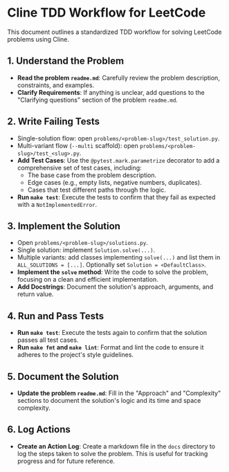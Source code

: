 # Cline TDD Workflow for LeetCode

This document outlines a standardized TDD workflow for solving LeetCode problems using Cline.

## 1. Understand the Problem

- **Read the problem `readme.md`**: Carefully review the problem description, constraints, and examples.
- **Clarify Requirements**: If anything is unclear, add questions to the "Clarifying questions" section of the problem `readme.md`.

## 2. Write Failing Tests

- Single-solution flow: open `problems/<problem-slug>/test_solution.py`.
- Multi-variant flow (`--multi` scaffold): open `problems/<problem-slug>/test_<slug>.py`.
- **Add Test Cases**: Use the `@pytest.mark.parametrize` decorator to add a comprehensive set of test cases, including:
  - The base case from the problem description.
  - Edge cases (e.g., empty lists, negative numbers, duplicates).
  - Cases that test different paths through the logic.
- **Run `make test`**: Execute the tests to confirm that they fail as expected with a `NotImplementedError`.

## 3. Implement the Solution

- Open `problems/<problem-slug>/solutions.py`.
- Single solution: implement `Solution.solve(...)`.
- Multiple variants: add classes implementing `solve(...)` and list them in `ALL_SOLUTIONS = [...]`. Optionally set `Solution = <DefaultClass>`.
- **Implement the `solve` method**: Write the code to solve the problem, focusing on a clean and efficient implementation.
- **Add Docstrings**: Document the solution's approach, arguments, and return value.

## 4. Run and Pass Tests

- **Run `make test`**: Execute the tests again to confirm that the solution passes all test cases.
- **Run `make fmt` and `make lint`**: Format and lint the code to ensure it adheres to the project's style guidelines.

## 5. Document the Solution

- **Update the problem `readme.md`**: Fill in the "Approach" and "Complexity" sections to document the solution's logic and its time and space complexity.

## 6. Log Actions

- **Create an Action Log**: Create a markdown file in the `docs` directory to log the steps taken to solve the problem. This is useful for tracking progress and for future reference.
